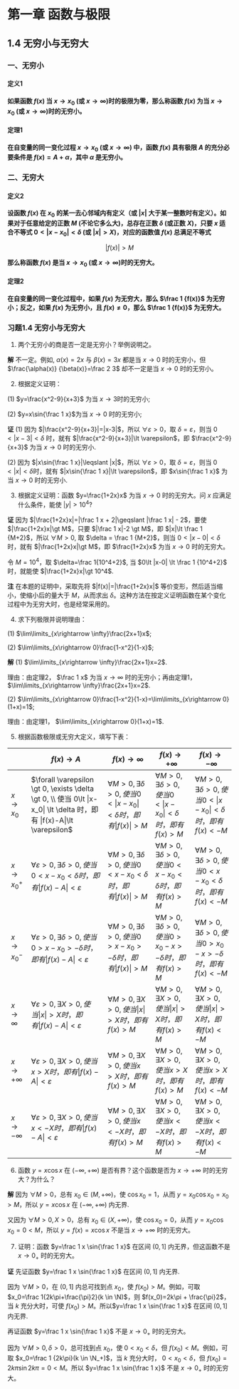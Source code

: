 # 第一章 函数与极限

## 1.4 无穷小与无穷大

### 一、无穷小

#### 定义1 

**如果函数 $f(x)$ 当 $x\rightarrow x_0$ (或 $x\rightarrow \infty$)时的极限为零，那么称函数 $f(x)$ 为当 $x\rightarrow x_0$ (或 $x\rightarrow \infty$)时的无穷小。**

#### 定理1

**在自变量的同一变化过程 $x\rightarrow x_0$ (或 $x\rightarrow \infty$) 中，函数 $f(x)$ 具有极限 $A$ 的充分必要条件是 $f(x)=A+\alpha$，其中 $\alpha$ 是无穷小。**

### 二、无穷大

#### 定义2

**设函数 $f(x)$ 在 $x_0$ 的某一去心邻域内有定义（或 $|x|$ 大于某一整数时有定义）。如果对于任意给定的正数 $M$ (不论它多么大)，总存在正数 $\delta$ (或正数 $X$)，只要 $x$ 适合不等式 $0\lt |x-x_0|\lt \delta$ (或 $|x|\gt X$)，对应的函数值 $f(x)$ 总满足不等式** 

$$
|f(x)| \gt M
$$

**那么称函数 $f(x)$ 是当 $x\rightarrow x_0$ (或 $x\rightarrow \infty$)时的无穷大。**

#### 定理2

**在自变量的同一变化过程中，如果 $f(x)$ 为无穷大，那么 $\frac 1 {f(x)}$ 为无穷小；反之，如果 $f(x)$ 为无穷小，且 $f(x)\ne 0$，那么 $\frac 1 {f(x)}$ 为无穷大。**

### 习题1.4 无穷小与无穷大

1. 两个无穷小的商是否一定是无穷小？举例说明之。

**解** 不一定。例如, $\alpha(x)=2x$ 与 $\beta(x)=3x$ 都是当 $x\rightarrow 0$ 时的无穷小，但 $\frac{\alpha(x)} {\beta(x)}=\frac 2 3$ 却不一定是当 $x\rightarrow 0$ 时的无穷小。

2. 根据定义证明：

(1) $y=\frac{x^2-9}{x+3}$ 为当 $x\rightarrow 3$时的无穷小;

(2) $y=x\sin{\frac 1 x}$为当 $x\rightarrow 0$ 时的无穷小;

**证** (1) 因为 $|\frac{x^2-9}{x+3}|=|x-3|$，所以 $\forall \varepsilon \gt 0$，取 $\delta = \varepsilon$，则当 $0\lt |x-3| \lt \delta$ 时，就有 $|\frac{x^2-9}{x+3}|\lt \varepsilon$，即 $\frac{x^2-9}{x+3}$ 为当 $x\rightarrow 0$ 时的无穷小.

(2) 因为 $|x\sin{\frac 1 x}|\leqslant |x|$，所以 $\forall \varepsilon \gt 0$，取 $\delta=\varepsilon$，则当 $0\lt |x| \lt \delta$时，就有 $|x\sin{\frac 1 x}|\lt \varepsilon$，即 $x\sin{\frac 1 x}$ 为当 $x\rightarrow 0$ 时的无穷小.

3. 根据定义证明：函数 $y=\frac{1+2x}x$ 为当 $x\rightarrow 0$ 时的无穷大。问 $x$ 应满足什么条件，能使 $|y|\gt 10^4$?

**证** 因为 $|\frac{1+2x}x|=|\frac 1 x + 2|\geqslant |\frac 1 x| - 2$，要使 $|\frac{1+2x}x|\gt M$，只要 $|\frac 1 x|-2 \gt M$，即 $|x|\lt \frac 1 {M+2}$，所以 $\forall M \gt 0$, 取 $\delta = \frac 1 {M+2}$，则当 $0\lt |x-0|\lt \delta$时，就有 $|\frac{1+2x}x|\gt M$，即 $\frac{1+2x}x$ 为当 $x\rightarrow 0$ 时的无穷大。

令 $M=10^4$，取 $\delta=\frac 1{10^4+2}$, 当 $0\lt |x-0| \lt \frac 1 {10^4+2}$ 时，就能使 $|\frac{1+2x}x|\gt 10^4$.

**注** 在本题的证明中，采取先将 $|f(x)|=|\frac{1+2x}x|$ 等价变形，然后适当缩小，使缩小后的量大于 $M$，从而求出 $\delta$。这种方法在按定义证明函数在某个变化过程中为无穷大时，也是经常采用的。

4. 求下列极限并说明理由：

(1) $\lim\limits_{x\rightarrow \infty}\frac{2x+1}x$;

(2) $\lim\limits_{x\rightarrow 0}\frac{1-x^2}{1-x}$;

**解** (1) $\lim\limits_{x\rightarrow \infty}\frac{2x+1}x=2$.

理由：由定理2， $\frac 1 x$ 为当 $x\rightarrow \infty$ 时的无穷小；再由定理1， $\lim\limits_{x\rightarrow \infty}\frac{2x+1}x=2$.

(2) $\lim\limits_{x\rightarrow 0}\frac{1-x^2}{1-x}=\lim\limits_{x\rightarrow 0}(1+x)=1$;

理由：由定理1， $\lim\limits_{x\rightarrow 0}(1+x)=1$.

5. 根据函数极限或无穷大定义，填写下表：

| | $f(x)\rightarrow A$ | $f(x)\rightarrow \infty$ | $f(x)\rightarrow +\infty$ | $f(x)\rightarrow -\infty$ | 
|-|---------------------|--------------------------|---------------------------|---------------------------|
| $x\rightarrow x_0$ | $\forall \varepsilon \gt 0, \exists \delta \gt 0, \\ 使当 0\lt \|x-x_0\| \lt \delta 时，即有 \|f(x)-A\|\lt \varepsilon$ | $\forall M \gt 0, \exists \delta \gt 0, 使当 0 \lt \|x-x_0\|\lt \delta 时，即有 \|f(x)\|\gt M$ | $\forall M \gt 0, \exists \delta \gt 0, 使当 0 \lt \|x-x_0\|\lt \delta 时，即有 f(x)\gt M$ | $\forall M \gt 0, \exists \delta \gt 0, 使当 0 \lt \|x-x_0\|\lt \delta 时，即有 f(x)\lt -M$ |
| $x\rightarrow x_0^+$ | $\forall \varepsilon \gt 0, \exists \delta \gt 0, 使当 0\lt x-x_0 \lt \delta 时，即有 \|f(x)-A\|\lt \varepsilon$ | $\forall M \gt 0, \exists \delta \gt 0, 使当 0 \lt x-x_0 \lt \delta 时，即有 \|f(x)\|\gt M$ | $\forall M \gt 0, \exists \delta \gt 0, 使当 0 \lt x-x_0\lt \delta 时，即有 f(x)\gt M$ | $\forall M \gt 0, \exists \delta \gt 0, 使当 0 \lt x-x_0\lt \delta 时，即有 f(x)\lt -M$ |
| $x\rightarrow x_0^-$ | $\forall \varepsilon \gt 0, \exists \delta \gt 0, 使当 0\gt x-x_0 \gt -\delta 时，即有 \|f(x)-A\|\lt \varepsilon$ | $\forall M \gt 0, \exists \delta \gt 0, 使当 0 \gt x-x_0 \gt -\delta 时，即有 \|f(x)\|\gt M$ | $\forall M \gt 0, \exists \delta \gt 0, 使当 0 \gt x_0-x\gt -\delta 时，即有 f(x)\gt M$ | $\forall M \gt 0, \exists \delta \gt 0, 使当 0 \gt x_0-x\gt -\delta 时，即有 f(x)\lt -M$ |
| $x\rightarrow \infty$ | $\forall \varepsilon \gt 0, \exists X \gt 0, 使当 \| x \|\gt X 时，即有 \|f(x)-A\|\lt \varepsilon$ | $\forall M \gt 0, \exists X \gt 0, 使当 \|x\| \gt X 时，即有 f(x) \gt M$ | $\forall M \gt 0, \exists X \gt 0, 使当 \|x\| \gt X 时，即有 f(x) \gt M$ |$\forall M \gt 0, \exists X \gt 0, 使当 \|x\| \gt X 时，即有 f(x) \lt -M$ |
| $x\rightarrow +\infty$ | $\forall \varepsilon \gt 0, \exists X \gt 0, 使当 x \gt X 时，即有 \|f(x)-A\|\lt \varepsilon$ | $\forall M \gt 0, \exists X \gt 0, 使当 x \gt X 时，即有 f(x) \gt M$ | $\forall M \gt 0, \exists X \gt 0, 使当 x \gt X 时，即有 f(x) \gt M$ |$\forall M \gt 0, \exists X \gt 0, 使当 x \gt X 时，即有 f(x) \lt -M$ |
| $x\rightarrow -\infty$ | $\forall \varepsilon \gt 0, \exists X \gt 0, 使当 x \lt -X 时，即有 \|f(x)-A\|\lt \varepsilon$ | $\forall M \gt 0, \exists X \gt 0, 使当 x \lt -X 时，即有 f(x) \gt M$ | $\forall M \gt 0, \exists X \gt 0, 使当 x \lt -X 时，即有 f(x) \gt M$ | $\forall M \gt 0, \exists X \gt 0, 使当 x \lt -X 时，即有 f(x) \lt -M$ |

6. 函数 $y=x\cos x$ 在 $(-\infty, +\infty)$ 是否有界？这个函数是否为 $x\rightarrow +\infty$ 时的无穷大？为什么？

**解** 因为 $\forall M \gt 0$，总有 $x_0 \in (M, +\infty)$，使 $\cos x_0 = 1$，从而 $y=x_0\cos x_0=x_0 \gt M$，所以 $y=x\cos x$ 在 $(-\infty, +\infty)$ 内无界.

又因为 $\forall M \gt 0, X \gt 0$，总有 $x_0 \in (X, +\infty)$，使 $\cos x_0 = 0$，从而 $y=x_0 \cos x_0=0 \lt M$，所以 $y=f(x)=x \cos x$ 不是当 $x\rightarrow +\infty$ 时的无穷大。

7. 证明：函数 $y=\frac 1 x \sin{\frac 1 x}$ 在区间 $(0, 1]$ 内无界，但这函数不是 $x\rightarrow 0_+$ 时的无穷大。

**证** 先证函数 $y=\frac 1 x \sin{\frac 1 x}$ 在区间 $(0, 1]$ 内无界.

因为 $\forall M \gt 0$，在 $(0,1]$ 内总可找到点 $x_0$，使 $f(x_0)\gt M$。例如，可取 $x_0=\frac 1{2k\pi+\frac{\pi}2}(k \in \N)$，则 $f(x_0)=2k\pi + \frac{\pi}2$，当 $k$ 充分大时，可使 $f(x_0) \gt M$。所以$y=\frac 1 x \sin{\frac 1 x}$ 在区间 $(0, 1]$ 内无界.

再证函数 $y=\frac 1 x \sin{\frac 1 x}$ 不是 $x\rightarrow 0_+$ 时的无穷大。

因为 $\forall M \gt 0, \delta \gt 0$，总可找到点 $x_0$，使 $0\lt x_0 \lt \delta$，但 $f(x_0) \lt M$。例如，可取 $x_0=\frac 1 {2k\pi}(k \in \N_+)$，当 $k$ 充分大时， $0\lt x_0 \lt \delta$，但 $f(x_0)=2k\pi\sin{2k\pi}=0 \lt M$。所以 $y=\frac 1 x \sin{\frac 1 x}$ 不是 $x\rightarrow 0_+$ 时的无穷大。

